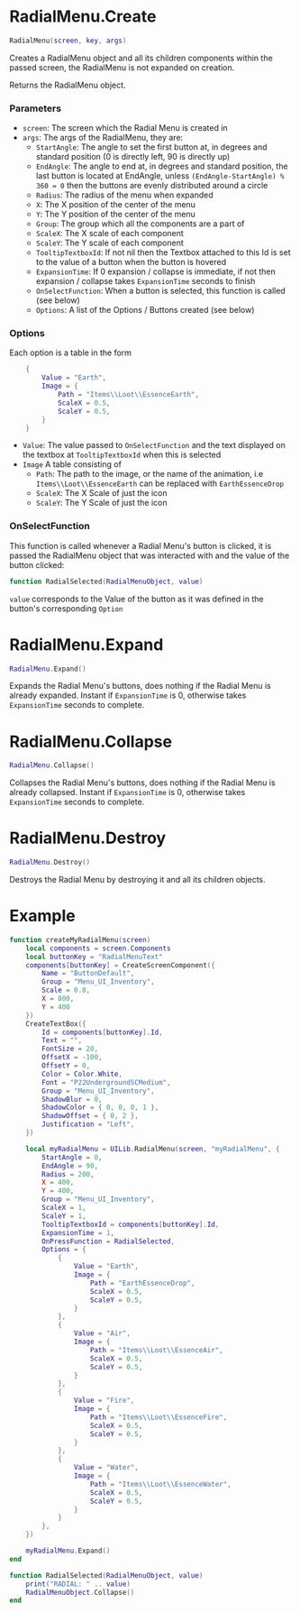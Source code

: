 # RadialMenu.Create
```lua
RadialMenu(screen, key, args)
```
Creates a RadialMenu object and all its children components within the passed screen, the RadialMenu is not expanded on creation.

Returns the RadialMenu object.

### Parameters
- `screen`: The screen which the Radial Menu is created in
- `args`: The args of the RadialMenu, they are:
    - `StartAngle`: The angle to set the first button at, in degrees and standard position (0 is directly left, 90 is directly up)
    - `EndAngle`: The angle to end at, in degrees and standard position, the last button is located at EndAngle, unless `(EndAngle-StartAngle) % 360 = 0` then the buttons are evenly distributed around a circle
    - `Radius`: The radius of the menu when expanded
    - `X`: The X position of the center of the menu
    - `Y`: The Y position of the center of the menu
    - `Group`: The group which all the components are a part of
    - `ScaleX`: The X scale of each component
    - `ScaleY`: The Y scale of each component
    - `TooltipTextboxId`: If not nil then the Textbox attached to this Id is set to the value of a button when the button is hovered
    - `ExpansionTime`: If 0 expansion / collapse is immediate, if not then expansion / collapse takes `ExpansionTime` seconds to finish
    - `OnSelectFunction`: When a button is selected, this function is called (see below)
    - `Options`: A list of the Options / Buttons created (see below)

### Options
Each option is a table in the form
```lua
    {
        Value = "Earth",
        Image = {
            Path = "Items\\Loot\\EssenceEarth",
            ScaleX = 0.5,
            ScaleY = 0.5,
        }
    }
```
- `Value`: The value passed to `OnSelectFunction` and the text displayed on the textbox at `TooltipTextboxId` when this is selected
- `Image` A table consisting of
    - `Path`: The path to the image, or the name of the animation, i.e `Items\\Loot\\EssenceEarth` can be replaced with `EarthEssenceDrop`
    - `ScaleX`: The X Scale of just the icon
    - `ScaleY`: The Y Scale of just the icon

### OnSelectFunction
This function is called whenever a Radial Menu's button is clicked, it is passed the RadialMenu object that was interacted with and the value of the button clicked:
```lua
function RadialSelected(RadialMenuObject, value)
```
`value` corresponds to the Value of the button as it was defined in the button's corresponding `Option`

# RadialMenu.Expand
```lua
RadialMenu.Expand()
```
Expands the Radial Menu's buttons, does nothing if the Radial Menu is already expanded. Instant if `ExpansionTime` is 0, otherwise takes `ExpansionTime` seconds to complete.

# RadialMenu.Collapse
```lua
RadialMenu.Collapse()
```
Collapses the Radial Menu's buttons, does nothing if the Radial Menu is already collapsed. Instant if `ExpansionTime` is 0, otherwise takes `ExpansionTime` seconds to complete.

# RadialMenu.Destroy
```lua
RadialMenu.Destroy()
```
Destroys the Radial Menu by destroying it and all its children objects.

# Example
```lua
function createMyRadialMenu(screen)
    local components = screen.Components
    local buttonKey = "RadialMenuText"
    components[buttonKey] = CreateScreenComponent({
        Name = "ButtonDefault",
        Group = "Menu_UI_Inventory",
        Scale = 0.8,
        X = 800,
        Y = 400
    })
    CreateTextBox({
        Id = components[buttonKey].Id,
        Text = "",
        FontSize = 20,
        OffsetX = -100,
        OffsetY = 0,
        Color = Color.White,
        Font = "P22UndergroundSCMedium",
        Group = "Menu_UI_Inventory",
        ShadowBlur = 0,
        ShadowColor = { 0, 0, 0, 1 },
        ShadowOffset = { 0, 2 },
        Justification = "Left",
    })

    local myRadialMenu = UILib.RadialMenu(screen, "myRadialMenu", {
        StartAngle = 0,
        EndAngle = 90,
        Radius = 200,
        X = 400,
        Y = 400,
        Group = "Menu_UI_Inventory",
        ScaleX = 1,
        ScaleY = 1,
        TooltipTextboxId = components[buttonKey].Id,
        ExpansionTime = 1,
        OnPressFunction = RadialSelected,
        Options = {
            {
                Value = "Earth",
                Image = {
                    Path = "EarthEssenceDrop",
                    ScaleX = 0.5,
                    ScaleY = 0.5,
                }
            },
            {
                Value = "Air",
                Image = {
                    Path = "Items\\Loot\\EssenceAir",
                    ScaleX = 0.5,
                    ScaleY = 0.5,
                }
            },
            {
                Value = "Fire",
                Image = {
                    Path = "Items\\Loot\\EssenceFire",
                    ScaleX = 0.5,
                    ScaleY = 0.5,
                }
            },
            {
                Value = "Water",
                Image = {
                    Path = "Items\\Loot\\EssenceWater",
                    ScaleX = 0.5,
                    ScaleY = 0.5,
                }
            }
        },
    })

    myRadialMenu.Expand()
end

function RadialSelected(RadialMenuObject, value)
	print("RADIAL: " .. value)
	RadialMenuObject.Collapse()
end
```